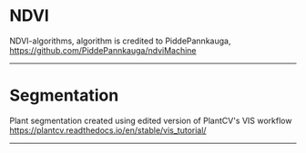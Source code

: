 # NDVI
NDVI-algorithms, algorithm is credited to PiddePannkauga, https://github.com/PiddePannkauga/ndviMachine

---

# Segmentation
Plant segmentation created using edited version of PlantCV's VIS workflow https://plantcv.readthedocs.io/en/stable/vis_tutorial/

---

